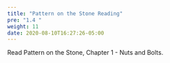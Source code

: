 ```yaml
---
title: "Pattern on the Stone Reading"
pre: "1.4 "
weight: 11
date: 2020-08-10T16:27:26-05:00
---
```


Read Pattern on the Stone, Chapter 1 - Nuts and Bolts. 